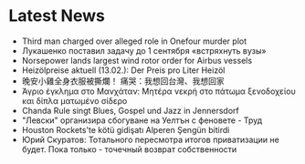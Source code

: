 # Latest News
-  Third man charged over alleged role in Onefour murder plot
-  Лукашенко поставил задачу до 1 сентября «встряхнуть вузы»
-  Norsepower lands largest wind rotor order for Airbus vessels
-  Heizölpreise aktuell (13.02.): Der Preis pro Liter Heizöl
-  晚安小雞全身衣服被撕爛！ 痛哭：我想回台灣、我想回家
-  Άγριο έγκλημα στο Μανχάταν: Μητέρα νεκρή στο πάτωμα ξενοδοχείου και δίπλα ματωμένο σίδερο
-  Chanda Rule singt Blues, Gospel und Jazz in Jennersdorf
-  "Левски" организира сбогуване на Уелтън с феновете - Труд
-  Houston Rockets'te kötü gidişatı Alperen Şengün bitirdi
-  Юрий Скуратов: Тотального пересмотра итогов приватизации не будет. Пока только - точечный возврат собственности
